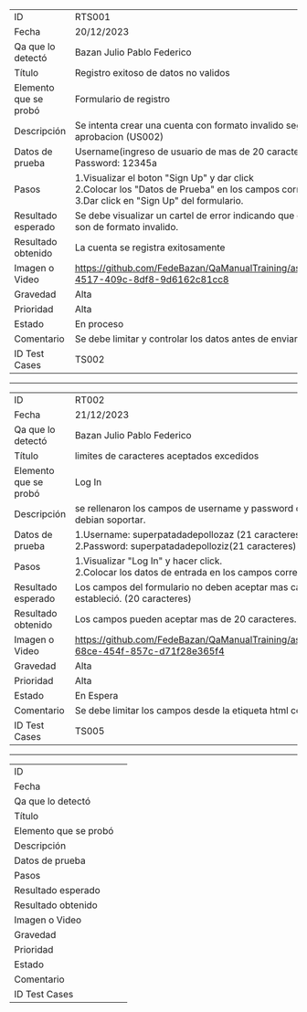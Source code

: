 |                    |                                                                                                                                                                                                               |
| ------------------ | ------------------------------------------------------------------------------------------------------------------------------------------------------------------------------------------------------------- |
| ID                 | RTS001                                                                                                                                                                                                              |
| Fecha              | 20/12/2023                                                                                                                                                                                                              |
| Qa que lo detectó  | Bazan Julio Pablo Federico                                                                                                                                                                                                             |
| Título             | Registro exitoso de datos no validos                                                                                                                                                                                                              |
| Elemento que se probó  | Formulario de registro                                                                                                                                                                                                              |
| Descripción        | Se intenta crear una cuenta con formato invalido segun los criterios de aprobacion (US002)                                                                                                                                                                                                              |
| Datos de prueba    | Username(ingreso de usuario de mas de 20 caracteres)<br> Password: 12345a                                                                                                                                                                                                              |
| Pasos              | 1.Visualizar el boton "Sign Up" y dar click<br> 2.Colocar los "Datos de Prueba" en los campos correspondientes.<br> 3.Dar click en "Sign Up" del formulario.                                                                                                                                                                                                              |
| Resultado esperado | Se debe visualizar un cartel de error indicando que el user name o la contraseña son de formato invalido.                                                                                                                                                                                                              |
| Resultado obtenido | La cuenta se registra exitosamente                                                                                                                                                                                                               |
| Imagen o Video     | https://github.com/FedeBazan/QaManualTraining/assets/48597230/cab1df71-4517-409c-8df8-9d6162c81cc8  |
| Gravedad           | Alta                                                                                                                                                                                                              |
| Prioridad          | Alta                                                                                                                                                                                                              |
| Estado             | En proceso                                                                                                                                                                                                              |
| Comentario         | Se debe limitar y controlar los datos antes de enviar.                                                                                                                                                                                                              |
| ID Test Cases      | TS002                                                                                                                                                                                                              |

<hr>

|                    |                                                                                                                                                                                                               |
| ------------------ | ------------------------------------------------------------------------------------------------------------------------------------------------------------------------------------------------------------- |
| ID                 | RT002                                                                                                                                                                                                              |
| Fecha              | 21/12/2023                                                                                                                                                                                                              |
| Qa que lo detectó  | Bazan Julio Pablo Federico                                                                                                                                                                                                              |
| Título             | limites de caracteres aceptados excedidos                                                                                                                                                                                                              |
| Elemento que se probó  | Log In                                                                                                                                                                                                              |
| Descripción        | se rellenaron los campos de username y password con mas caracteres que se debian soportar.                                                                                                                                                                                                              |
| Datos de prueba    | 1.Username: superpatadadepollozaz (21 caracteres)<br> 2.Password: superpatadadepolloziz(21 caracteres)                                                                                                                                                                                                             |
| Pasos              | 1.Visualizar "Log In" y hacer click.<br> 2.Colocar los datos de entrada en los campos correspondientes.                                                                                                                                                                                                              |
| Resultado esperado | Los campos del formulario no deben aceptar mas caracteres del limite que se estableció. (20 caracteres)                                                                                                                                                                                                              |
| Resultado obtenido | Los campos pueden aceptar mas de 20 caracteres.                                                                                                                                                                                                              |
| Imagen o Video     | https://github.com/FedeBazan/QaManualTraining/assets/48597230/0891cdb7-68ce-454f-857c-d71f28e365f4                                                                                                                 |
| Gravedad           | Alta                                                                                                                                                                                                              |
| Prioridad          | Alta                                                                                                                                                                                                              |
| Estado             | En Espera                                                                                                                                                                                                              |
| Comentario         | Se debe limitar los campos desde la etiqueta html correspondiente                                                                                                                                                                                       |
| ID Test Cases      | TS005                                                                                                                                                                                                              |

<hr>

|                    |                                                                                                                                                                                                               |
| ------------------ | ------------------------------------------------------------------------------------------------------------------------------------------------------------------------------------------------------------- |
| ID                 |                                                                                                                                                                                                               |
| Fecha              |                                                                                                                                                                                                               |
| Qa que lo detectó  |                                                                                                                                                                                                               |
| Título             |                                                                                                                                                                                                               |
| Elemento que se probó  |                                                                                                                                                                                                               |
| Descripción        |                                                                                                                                                                                                               |
| Datos de prueba    |                                                                                                                                                                                                               |
| Pasos              |                                                                                                                                                                                                               |
| Resultado esperado |                                                                                                                                                                                                               |
| Resultado obtenido |                                                                                                                                                                                                               |
| Imagen o Video     |                                                                                                                                                                                                               |
| Gravedad           |                                                                                                                                                                                                               |
| Prioridad          |                                                                                                                                                                                                               |
| Estado             |                                                                                                                                                                                                               |
| Comentario         |                                                                                                                                                                                                               |
| ID Test Cases      |                                                                                                                                                                                                               |
